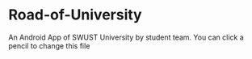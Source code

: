 # Road-of-University
An Android App of SWUST University by student team. 
You can click a pencil to change this file
